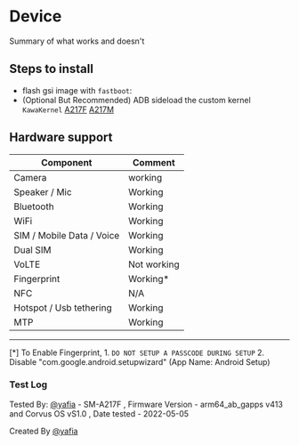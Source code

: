 # Device

Summary of what works and doesn't

## Steps to install

* flash gsi image with `fastboot`:
* (Optional But Recommended) ADB sideload the custom kernel `KawaKernel` [A217F](https://drive.google.com/file/d/12F-1mDKqio9j6NTCdddL1YDs6WQ2eCJa/view?usp=sharing)  [A217M](https://drive.google.com/file/d/1yFBIeErICu1BAjr7LE-jsRhsUvF-31OC/view?usp=sharing)
## Hardware support

| Component                 |      Comment                                              |
|---------------------------|-----------------------------------------------------------|
| Camera                    | working                                                   |
| Speaker / Mic             | Working                                                   |
| Bluetooth                 | Working                                                   |
| WiFi                      | Working                                                   |
| SIM / Mobile Data / Voice | Working                                                   |
| Dual SIM                  | Working                                                   |    
| VoLTE                     | Not working                                               |
| Fingerprint               | Working*                                               |
| NFC                       | N/A                                                   |
| Hotspot / Usb tethering   | Working                                                   |
| MTP                       | Working                                                   |
---

[\*] To Enable Fingerprint, 1. `DO NOT SETUP A PASSCODE DURING SETUP` 2. Disable "com.google.android.setupwizard" (App Name: Android Setup)

### Test Log
Tested By: [@yafia](https://github.com/yafia) - SM-A217F , Firmware Version - arm64_ab_gapps v413 and Corvus OS vS1.0 , Date tested - 2022-05-05

Created By [@yafia](https://github.com/yafia)
